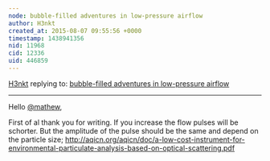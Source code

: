 ```yaml
---
node: bubble-filled adventures in low-pressure airflow
author: H3nkt
created_at: 2015-08-07 09:55:56 +0000
timestamp: 1438941356
nid: 11968
cid: 12336
uid: 446859
---
```




[H3nkt](../profile/H3nkt) replying to: [bubble-filled adventures in low-pressure airflow](../notes/mathew/06-10-2015/bubble-filled-adventures-in-low-pressure-airflow)

----
Hello [@mathew](/profile/mathew),

First of al thank you for writing.
If you increase the flow pulses will be schorter.
But the amplitude of the pulse should  be the same and depend on the particle size;
http://aqicn.org/aqicn/doc/a-low-cost-instrument-for-environmental-particulate-analysis-based-on-optical-scattering.pdf
